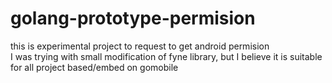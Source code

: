 # golang-prototype-permision
this is experimental project to request to get android permision<br>
I was trying with small modification of fyne library, but I believe it is suitable for all project based/embed on gomobile
